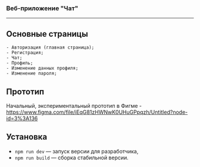 ### Веб-приложение "Чат"
---

## Основные страницы
    - Авторизация (главная страница);
    - Регистрация;
    - Чат;
    - Профиль;
    - Изменение данных профиля;
    - Изменение пароля;

## Прототип
Начальный, экспериментальный прототип в Фигме - https://www.figma.com/file/iEqG81zHWNwK0UHuGPpqzh/Untitled?node-id=3%3A136    

## Установка
- `npm run dev` — запуск версии для разработчика,
- `npm run build` — сборка стабильной версии.





